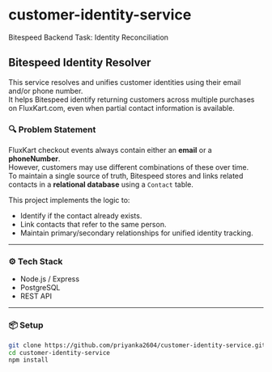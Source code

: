 # customer-identity-service
Bitespeed Backend Task: Identity Reconciliation
## Bitespeed Identity Resolver

This service resolves and unifies customer identities using their email and/or phone number.  
It helps Bitespeed identify returning customers across multiple purchases on FluxKart.com, even when partial contact information is available.

### 🔍 Problem Statement

FluxKart checkout events always contain either an **email** or a **phoneNumber**.  
However, customers may use different combinations of these over time.  
To maintain a single source of truth, Bitespeed stores and links related contacts in a **relational database** using a `Contact` table.

This project implements the logic to:
- Identify if the contact already exists.
- Link contacts that refer to the same person.
- Maintain primary/secondary relationships for unified identity tracking.

---

### ⚙️ Tech Stack
- Node.js / Express
- PostgreSQL
- REST API

---

### 📦 Setup

```bash
git clone https://github.com/priyanka2604/customer-identity-service.git
cd customer-identity-service
npm install

